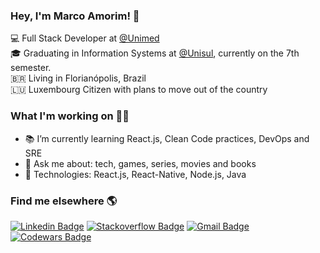### Hey, I'm Marco Amorim! 👋


💻 Full Stack Developer at [@Unimed](https://www.linkedin.com/company/unimeddobrasil/) <br>
🎓 Graduating in Information Systems at [@Unisul](http://www.unisul.br/), currently on the 7th semester. <br>
🇧🇷 Living in Florianópolis, Brazil <br>
🇱🇺 Luxembourg Citizen with plans to move out of the country <br>

### What I'm working on 👨‍💻


- 📚 I’m currently learning React.js, Clean Code practices, DevOps and SRE
- 💬 Ask me about: tech, games, series, movies and books 
- 🚀 Technologies: React.js, React-Native, Node.js, Java

### Find me elsewhere 🌎


[![Linkedin Badge](https://img.shields.io/badge/-marcoamorim95-blue?style=flat-square&logo=Linkedin&logoColor=white&link=https://www.linkedin.com/in/marcoamorim95/)](https://www.linkedin.com/in/marcoamorim95)
[![Stackoverflow Badge](https://img.shields.io/badge/-Stackoverflow-4CA143?style=flat-square&logo=Stackoverflow&logoColor=white&link=https://stackoverflow.com/users/12823161/marco-amorim)](https://stackoverflow.com/users/12823161/marco-amorim)
[![Gmail Badge](https://img.shields.io/badge/-marcoamorim1995@gmail.com-c14438?style=flat-square&logo=Gmail&logoColor=white&link=mailto:marcoamorim1995@gmail.com)](mailto:marcoamorim1995@gmail.com)
[![Codewars Badge](https://www.codewars.com/users/marco-amorim/badges/micro)](https://www.codewars.com/users/marco-amorim/)
